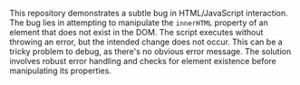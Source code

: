 This repository demonstrates a subtle bug in HTML/JavaScript interaction. The bug lies in attempting to manipulate the `innerHTML` property of an element that does not exist in the DOM.  The script executes without throwing an error, but the intended change does not occur. This can be a tricky problem to debug, as there's no obvious error message. The solution involves robust error handling and checks for element existence before manipulating its properties.